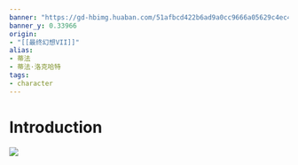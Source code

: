 ```yaml
---
banner: "https://gd-hbimg.huaban.com/51afbcd422b6ad9a0cc9666a05629c4ec404d70d3eeee1-v82GDh_fw1200webp"
banner_y: 0.33966
origin:
- "[[最终幻想VII]]"
alias:
- 蒂法
- 蒂法·洛克哈特
tags:
- character
---
```

# Introduction 
![](https://gd-hbimg.huaban.com/261bdaeaeff6953a2c6db750d740e1d5e6fbac4b113db-Dv5VDO_fw1200webp)



